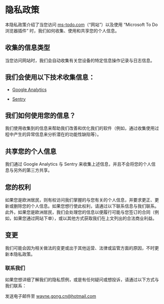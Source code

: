 # 隐私政策

本隐私政策介绍了当您访问 [ms-todo.com](https://ms-todo.com)（“网站”）以及使用 “Microsoft To Do 浏览器插件” 时，我们如何收集、使用和共享您的个人信息。

## 收集的信息类型

当您访问网站时，我们会自动收集有关您设备的特定信息操作记录与日志信息。

## 我们会使用以下技术收集信息：

- [Google Analytics](https://policies.google.com/privacy)

- [Sentry](https://sentry.io/privacy/)


## 我们如何使用您的信息？

我们使用收集到的信息来帮助我们改善和优化我们的软件（例如，通过收集使用过程中产生的异常信息来分析潜在的功能性缺陷等）。

## 共享您的个人信息

我们通过 Google Analytics 与 Sentry 来收集上述信息，并且不会将您的个人信息与另外的第三方共享。

## 您的权利

如果您是欧洲居民，则有权访问我们掌握的与您有关的个人信息，并要求更正、更新或删除您的个人信息。如果您想行使此权利，请通过以下联系信息与我们联系。
此外，如果您是欧洲居民，我们会处理您的信息以便履行可能与您签订的合同（例如，如果您通过网站下单），或以其他方式获取我们在上文列出的合法商业利益。

## 变更

我们可能会因为相关做法的变更或出于其他运营、法律或监管方面的原因，不时更新本隐私政策。

### 联系我们

如果您想详细了解我们的隐私惯例，或是有任何疑问或想投诉，请通过以下方式与我们联系：

发送电子邮件至 [wayne.gong.cn@hotmail.com](mailto:wayne.gong.cn@hotmail.com)